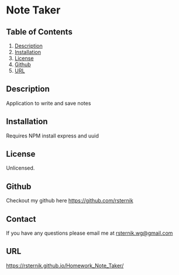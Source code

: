 # Note Taker
  
  ## Table of Contents
  
1. [Description](#description)
2. [Installation](#installation)
3. [License](#test)
4. [Github](#github)
5. [URL](#URL)



## Description
Application to write and save notes
## Installation
Requires NPM install express and uuid
## License
Unlicensed.
## Github
Checkout my github here  https://github.com/rsternik
## Contact
If you have any questions please email me at rsternik.wg@gmail.com
## URL
https://rsternik.github.io/Homework_Note_Taker/

